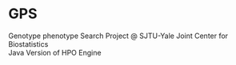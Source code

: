 # GPS
Genotype phenotype Search Project @ SJTU-Yale Joint Center for Biostatistics<br>
Java Version of HPO Engine
